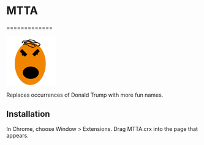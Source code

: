 # MTTA

=============

![](logo.png)

Replaces occurrences of Donald Trump with more fun names.





Installation
------------

In Chrome, choose Window > Extensions.  Drag MTTA.crx into the page that appears.

